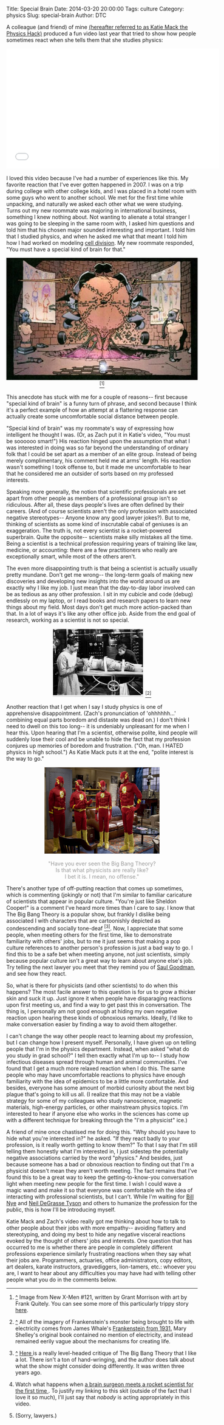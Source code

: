Title: Special Brain
Date: 2014-03-20 20:00:00
Tags: culture
Category: physics
Slug: special-brain
Author: DTC

A colleague (and friend) of mine [(hereafter referred to as Katie Mack the Physics Hack)](https://www.youtube.com/user/thephysicsfactor) 
produced a fun video last year that tried to show how people sometimes react when she 
tells them that she studies physics:

<iframe width="560" height="315" src="//www.youtube.com/embed/AAA25XQKCbY" frameborder="0" allowfullscreen></iframe>

I loved this video because I've had a number of experiences like this.  My
favorite reaction that I've ever gotten happened in 2007.  I was on a trip
during college with other college kids, and I was placed in a hotel room with
some guys who went to another school. We met for the first time while
unpacking, and naturally we asked each other what we were studying. Turns out
my new roommate was majoring in international business, something I knew
nothing about.  Not wanting to alienate a total stranger I was going to be
sleeping in the same room with, I asked him questions and told him that his
chosen major sounded interesting and important.  I told him that I studied
physics, and when he asked me what that meant I told him how I had worked on
modeling [cell division](http://en.wikipedia.org/wiki/Cytokinesis).  My new
roommate responded, "You must have a special kind of brain for that."


<p align="center">
<img src = "/static/images/special_brain/profx.jpg" alt="A special brain." id="back_up1"> 
<a href="#footnote1"><sup>[1]</sup></a>
</p>

This anecdote has stuck with me for a couple of reasons-- first because
"special kind of brain" is a funny turn of phrase, and second because I think
it's a perfect example of how an attempt at a flattering response can actually
create some uncomfortable social distance between people.

"Special kind of brain" was my roommate's way of expressing how intelligent he
thought I was. (Or, as Zach put it in Katie's video, "You must be soooooo
smart!")  His reaction hinged upon the assumption that what I was interested in
doing was so far beyond the understanding of ordinary folk that I could be set
apart as a member of an elite group.  Instead of being merely complimentary,
his comment held me at arms' length.  His reaction wasn't something I took
offense to, but it made me uncomfortable to hear that he considered me an
outsider of sorts based on my professed interests. 

Speaking more generally, the notion that scientific professionals are set apart
from other people as members of a professional group isn't so ridiculous. After
all, these days people's lives are often defined by their careers. (And of
course scientists aren't the only profession with associated negative
stereotypes-- Anyone know any good lawyer jokes?). But to me, thinking of
scientists as some kind of inscrutable cabal of geniuses is an exaggeration.
The truth is, not every scientist is a rocket-powered superbrain.  Quite the
opposite-- scientists make silly mistakes all the time.  Being a scientist is
a technical profession requiring years of training like law, medicine, or
accounting: there are a few practitioners who really are exceptionally smart,
while most of the others aren't. 

The even more disappointing truth is that being a scientist is actually usually
pretty mundane.  Don't get me wrong-- the long-term goals of making new
discoveries and developing new insights into the world around us are exactly
why I like my job.  I just mean that the day-to-day labor involved can be as
tedious as any other profession.  I sit in my cubicle and code (debug)
endlessly on my laptop, or I read books and research papers to learn new things
about my field.  Most days don't get much more action-packed than that.  In a
lot of ways it's like any other office job.  Aside from the end goal of
research, working as a scientist is not so special.


<p align="center">
<a href = "http://www.imdb.com/title/tt0021884/">
<img src = "/static/images/special_brain/frankenstein.jpg" alt="My office definitely does not look like this."
width="240" height="180" id="back_up2"/></a> 
<a href="#footnote2"><sup>[2]</sup></a>
</p>


Another reaction that I get when I say I study physics is one of apprehensive
disappointment.  (Zach's pronunciation of 'ohhhhhh...' combining equal parts
boredom and distaste was dead on.) I don't think I need to dwell on this too
long-- it is undeniably unpleasant for me when I hear this. Upon hearing that
I'm a scientist, otherwise polite, kind people will suddenly lose their cool
and be unable to hide the fact that my profession conjures up memories of
boredom and frustration. ("Oh, man.  I HATED physics in high school.")  As
Katie Mack puts it at the end, "polite interest is the way to go."

<p align="center">
  <img src="/static/images/special_brain/big-bang-theory5.jpg" width="304" height="228" id="back_up3">
  <p style="text-align: center; color: #999">"Have you ever seen the Big Bang Theory?  <br/>Is that what physicists are really like?<br/>  I bet it is.  I mean, no offense." </p>
</p>

There's another type of off-putting reaction that comes up sometimes, which is
commenting (jokingly or not) that I'm similar to familiar caricature of
scientists that appear in popular culture. "You're just like Sheldon Cooper!"
is a comment I've heard more times than I care to say. I know that The Big Bang
Theory is a popular show, but frankly I dislike being associated I with
characters that are cartoonishly depicted as condescending and socially
tone-deaf <a href="#footnote3"><sup>[3]</sup></a>. Now, I appreciate that some
people, when meeting others for the first time, like to demonstrate familiarity
with others' jobs, but to me it just seems that making a pop culture references
to another person's profession is just a bad way to go. I find this to be a
safe bet when meeting anyone, not just scientists, simply because popular
culture isn't a great way to learn about anyone else's job. Try telling the
next lawyer you meet that they remind you of [Saul
Goodman](https://www.youtube.com/watch?v=YPR9ORpwBEU), and see how they react.



So, what is there for physicists (and other scientists) to do when this
happens? The most facile answer to this question is for us to grow a thicker
skin and suck it up.  Just ignore it when people have disparaging reactions
upon first meeting us, and find a way to get past this in conversation.  The
thing is, I personally am not good enough at hiding my own negative reaction
upon hearing these kinds of obnoxious remarks. Ideally, I'd like to make
conversation easier by finding a way to avoid them altogether. 

I can't change the way other people react to learning about my profession, but
I can change how I present myself. Personally, I have given up on telling
people that I'm in the physics department.  Instead, when asked "what do you
study in grad school?" I tell then exactly what I'm up to-- I study how
infectious diseases spread through human and animal communities.  I've found
that I get a much more relaxed reaction when I do this. The same people who may
have uncomfortable reactions to physics have enough familiarity with the idea
of epidemics to be a little more comfortable. And besides, everyone has some
amount of morbid curiosity about the next big plague that's going to kill us
all.  (I realize that this may not be a viable strategy for some of my
colleagues who study nanoscience, magnetic materials, high-energy particles, or
other mainstream physics topics.  I'm interested to hear if anyone else who
works in the sciences has come up with a different technique for breaking
through the "I'm a physicist" ice.)

A friend of mine once chastised me for doing this. "Why should you have to hide
what you're interested in?" he asked. "If they react badly to your profession,
is it really worth getting to know them?"  To that I say that I'm still telling
them honestly what I'm interested in, I just sidestep the potentially negative
associations carried by the word "physics." And besides, just because someone
has a bad or obnoxious reaction to finding out that I'm a physicist doesn't
mean they aren't worth meeting.  The fact remains that I've found this to be a
great way to keep the getting-to-know-you conversation light when meeting new
people for the first time. I wish I could wave a magic wand and make it so that
everyone was comfortable wih the idea of interacting with professional
scientists, but I can't. While I'm waiting for [Bill
Nye](http://www.theverge.com/2014/2/4/5379246/watch-this-bill-nye-debates-evolution-with-the-founder-of-the-creation-museum)
and [Neil DeGrasse Tyson](http://www.cosmosontv.com/) and others to humanize
the profession for the public, this is how I'll be introducing myself. 



Katie Mack and Zach's video really got me thinking about how to talk to other
people about their jobs with more empathy-- avoiding flattery and
stereotyping, and doing my best to hide any negative visceral reactions evoked
by the thought of others' jobs and interests.  One question that has occurred
to me is whether there are people in completely different professions
experience similarly frustrating reactions when they say what their jobs are.
Programmers, actuaries, office administrators, copy editors, art dealers,
karate instructors, gravediggers, lion-tamers, etc.:  whoever you are, I want
to hear about any difficulties  you may have had with telling other people what
you do in the comments below.

<hr>


<ol>
<li><p id="footnote1"><a href="#back_up1">^</a> 
Image from New X-Men #121, written by Grant Morrison with art by Frank Quitely.
 You can see some more of this particularly trippy story <a href="https://marswillsendnomore.wordpress.com/2011/09/04/inside-the-twisted-mind-of-the-professor/">
here</a>.
</p></li>

<li><p id="footnote2"><a href="#back_up2">^</a>
All of the imagery of Frankenstein's monster being brought to life with electricity
comes from James Whale's <a href ="http://www.imdb.com/title/tt0021884/"
<i>Frankenstein</i> from 1931.</a> Mary Shelley's original book contained no mention of 
electricity, and instead remained eerily vague about the mechanisms for creating life.
</p></li>

<li><p id="footnote3"><a href="#back_up3">^</a>
<a href="http://scitation.aip.org/content/aip/magazine/physicstoday/news/10.1063/PT.4.0293">
Here </a> is a really level-headed critique of The Big Bang Theory that I like a
lot.  There isn't a ton of hand-wringing, and the author does talk about what the
show might consider doing differently.  It was written three years ago.
</p></li>

<li>
Watch what happens when <a href="https://www.youtube.com/watch?v=THNPmhBl-8I/">
a brain surgeon meets a rocket scientist for the first time </a>.
To justify my linking to this skit (outside of the fact that I love it so much), 
I'll just say that <i>nobody</i> is acting appropriately in this video. 
</p></li>


<li>
(Sorry, lawyers.)
</p></li>

</ol>
